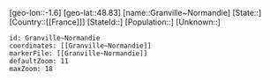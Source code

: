 ﻿---
location: [48.83,-1.6]
mapzoom: [7,12] 
mapmarker: city 
type: City
tags:
- geo/City


SpocWebEntityId: 30543
isDeleted: false
confidential: public

---
[geo-lon::-1.6]
[geo-lat::48.83]
[name::Granville~Normandie]
[State::]
[Country::[[France]]]
[StateId::]
[Population::]
[Unknown::]


```leaflet
id: Granville~Normandie
coordinates: [[Granville~Normandie]]
markerFile: [[Granville~Normandie]]
defaultZoom: 11 
maxZoom: 18
```
